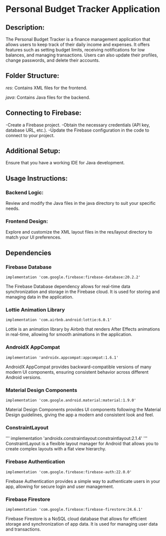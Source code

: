 # Personal Budget Tracker Application


## Description:

The Personal Budget Tracker is a finance management application that allows users to keep track of their daily income and expenses. It offers features such as setting budget limits, receiving notifications for low balances, and managing transactions. Users can also update their profiles, change passwords, and delete their accounts.

## Folder Structure:

_res_: Contains XML files for the frontend.

_java_: Contains Java files for the backend.

## Connecting to Firebase:

-Create a Firebase project.
-Obtain the necessary credentials (API key, database URL, etc.).
-Update the Firebase configuration in the code to connect to your project.

## Additional Setup:
Ensure that you have a working IDE for Java development.

## Usage Instructions:

### Backend Logic:
Review and modify the Java files in the java directory to suit your specific needs.

### Frontend Design:
Explore and customize the XML layout files in the res/layout directory to match your UI preferences.

## Dependencies
### Firebase Database

`implementation 'com.google.firebase:firebase-database:20.2.2'`

The Firebase Database dependency allows for real-time data synchronization and storage in the Firebase cloud. It is used for storing and managing data in the application.

### Lottie Animation Library

` implementation 'com.airbnb.android:lottie:6.0.1' `

Lottie is an animation library by Airbnb that renders After Effects animations in real-time, allowing for smooth animations in the application.

### AndroidX AppCompat

` implementation 'androidx.appcompat:appcompat:1.6.1' `

AndroidX AppCompat provides backward-compatible versions of many modern UI components, ensuring consistent behavior across different Android versions.

### Material Design Components

` implementation 'com.google.android.material:material:1.9.0' `

Material Design Components provides UI components following the Material Design guidelines, giving the app a modern and consistent look and feel.

### ConstraintLayout

''' implementation 'androidx.constraintlayout:constraintlayout:2.1.4' '''
ConstraintLayout is a flexible layout manager for Android that allows you to create complex layouts with a flat view hierarchy.

### Firebase Authentication

` implementation 'com.google.firebase:firebase-auth:22.0.0' `

Firebase Authentication provides a simple way to authenticate users in your app, allowing for secure login and user management.

### Firebase Firestore

`implementation 'com.google.firebase:firebase-firestore:24.6.1'`

Firebase Firestore is a NoSQL cloud database that allows for efficient storage and synchronization of app data. It is used for managing user data and transactions.

